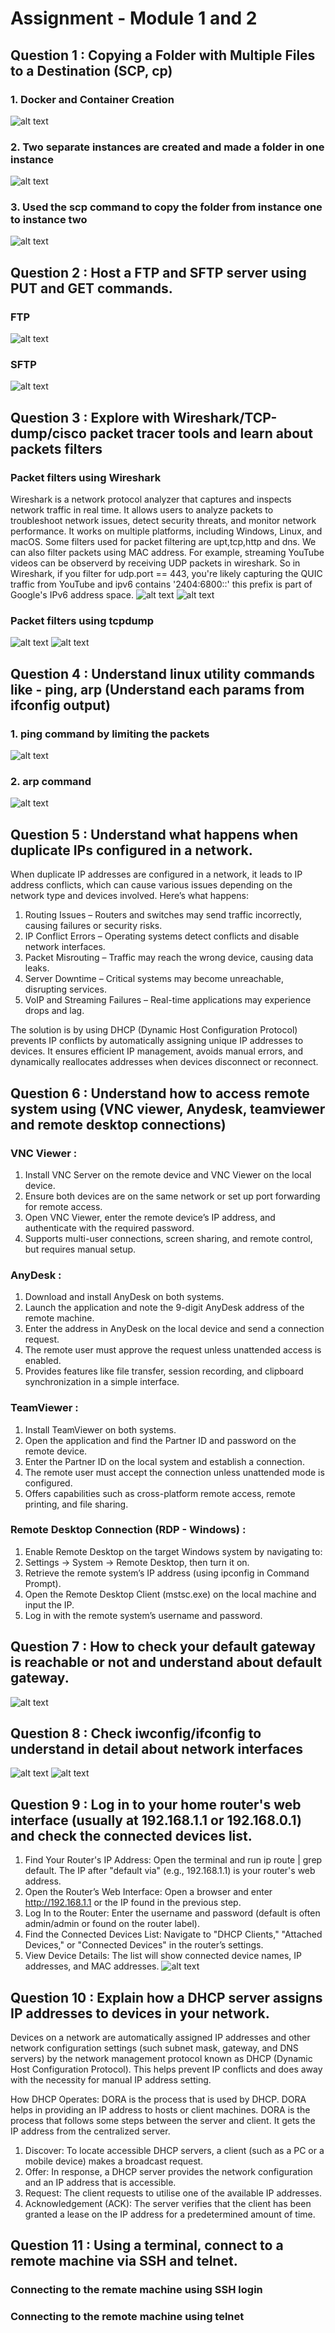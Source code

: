 # Assignment - Module 1 and 2

## Question 1 : Copying a Folder with Multiple Files to a Destination (SCP, cp)
### 1. Docker and Container Creation
  ![alt text](1.png)
### 2. Two separate instances are created and made a folder in one instance
  ![alt text](2.png)
### 3. Used the scp command to copy the folder from instance one to instance two
  ![alt text](3.png)

## Question 2 : Host a FTP and SFTP server using PUT and GET commands.
### FTP 
  ![alt text](9.png)
### SFTP
  ![alt text](6.png)

## Question 3 : Explore with Wireshark/TCP-dump/cisco packet tracer tools and learn about packets filters
### Packet filters using Wireshark
Wireshark is a network protocol analyzer that captures and inspects network traffic in real time. It allows users to analyze packets to troubleshoot network issues, detect security threats, and monitor network performance. It works on multiple platforms, including Windows, Linux, and macOS.
Some filters used for packet filtering are upt,tcp,http and dns. We can also filter packets using MAC address.
For example, streaming YouTube videos can be observerd by receiving UDP packets in wireshark. So in Wireshark, if you filter for udp.port == 443, you're likely capturing the QUIC traffic from YouTube and ipv6 contains '2404:6800::' this prefix is part of Google's IPv6 address space.
  ![alt text](13.png)
  ![alt text](14.png)
### Packet filters using tcpdump
  ![alt text](16.png) ![alt text](17.png)
## Question 4 : Understand linux utility commands like - ping, arp (Understand each params from ifconfig output)
### 1. ping command by limiting the packets
  ![alt text](7.png)
### 2. arp command
  ![alt text](8.png)

## Question 5 : Understand what happens when duplicate IPs configured in a network.
When duplicate IP addresses are configured in a network, it leads to IP address conflicts, which can cause various issues depending on the network type and devices involved. Here’s what happens:
1. Routing Issues – Routers and switches may send traffic incorrectly, causing failures or security risks.
2. IP Conflict Errors – Operating systems detect conflicts and disable network interfaces.
3. Packet Misrouting – Traffic may reach the wrong device, causing data leaks.
4. Server Downtime – Critical systems may become unreachable, disrupting services.
5. VoIP and Streaming Failures – Real-time applications may experience drops and lag.

The solution is by using  DHCP (Dynamic Host Configuration Protocol) prevents IP conflicts by automatically assigning unique IP addresses to devices. It ensures efficient IP management, avoids manual errors, and dynamically reallocates addresses when devices disconnect or reconnect.

## Question 6 : Understand how to access remote system using (VNC viewer, Anydesk, teamviewer and remote desktop connections)

### VNC Viewer :
1. Install VNC Server on the remote device and VNC Viewer on the local device.
2. Ensure both devices are on the same network or set up port forwarding for remote access.
3. Open VNC Viewer, enter the remote device’s IP address, and authenticate with the required password.
4. Supports multi-user connections, screen sharing, and remote control, but requires manual setup.

### AnyDesk :
1. Download and install AnyDesk on both systems.
2. Launch the application and note the 9-digit AnyDesk address of the remote machine.
3. Enter the address in AnyDesk on the local device and send a connection request.
4. The remote user must approve the request unless unattended access is enabled.
5. Provides features like file transfer, session recording, and clipboard synchronization in a simple interface.

### TeamViewer :
1. Install TeamViewer on both systems.
2. Open the application and find the Partner ID and password on the remote device.
3. Enter the Partner ID on the local system and establish a connection.
4. The remote user must accept the connection unless unattended mode is configured.
5. Offers capabilities such as cross-platform remote access, remote printing, and file sharing.

### Remote Desktop Connection (RDP - Windows) :
1. Enable Remote Desktop on the target Windows system by navigating to:
2. Settings → System → Remote Desktop, then turn it on.
3. Retrieve the remote system’s IP address (using ipconfig in Command Prompt).
4. Open the Remote Desktop Client (mstsc.exe) on the local machine and input the IP.
5. Log in with the remote system’s username and password.

## Question 7 : How to check your default gateway is reachable or not and understand about default gateway.
  ![alt text](10.png)

## Question 8 : Check iwconfig/ifconfig to understand in detail about network interfaces 
  ![alt text](11.png)
  ![alt text](12.png)

## Question 9 : Log in to your home router's web interface (usually at 192.168.1.1 or 192.168.0.1) and check the connected devices list.
1. Find Your Router's IP Address: Open the terminal and run ip route | grep default. The IP after "default via" (e.g., 192.168.1.1) is your router's web address.
2. Open the Router’s Web Interface: Open a browser and enter http://192.168.1.1 or the IP found in the previous step.
3. Log In to the Router: Enter the username and password (default is often admin/admin or found on the router label).
4. Find the Connected Devices List: Navigate to "DHCP Clients," "Attached Devices," or "Connected Devices" in the router’s settings.
5. View Device Details: The list will show connected device names, IP addresses, and MAC addresses.
  ![alt text](15.png)
## Question 10 : Explain how a DHCP server assigns IP addresses to devices in your network.
Devices on a network are automatically assigned IP addresses and other network configuration settings (such subnet mask, gateway, and DNS servers) by the network management protocol known as DHCP (Dynamic Host Configuration Protocol). This helps prevent IP conflicts and does away with the necessity for manual IP address setting.

How DHCP Operates: 
DORA is the process that is used by DHCP. DORA helps in providing an IP address to hosts or client machines. DORA is the process that follows some steps between the server and client. It gets the IP address from the centralized server.
1. Discover: To locate accessible DHCP servers, a client (such as a PC or a mobile device) makes a broadcast request.
2. Offer: In response, a DHCP server provides the network configuration and an IP address that is accessible.
3. Request: The client requests to utilise one of the available IP addresses.
4. Acknowledgement (ACK): The server verifies that the client has been granted a lease on the IP address for a predetermined amount of time.

## Question 11 : Using a terminal, connect to a remote machine via SSH and telnet.
### Connecting to the remate machine using SSH login
### Connecting to the remote machine using telnet



